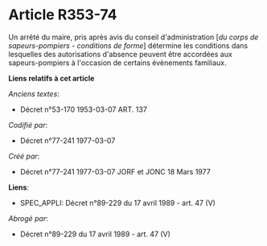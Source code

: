 # Article R353-74

Un arrêté du maire, pris après avis du conseil d'administration [*du corps de sapeurs-pompiers - conditions de forme*]
détermine les conditions dans lesquelles des autorisations d'absence peuvent être accordées aux sapeurs-pompiers à l'occasion
de certains évènements familiaux.

**Liens relatifs à cet article**

_Anciens textes_:

  - Décret n°53-170 1953-03-07 ART. 137

_Codifié par_:

  - Décret n°77-241 1977-03-07

_Créé par_:

  - Décret n°77-241 1977-03-07 JORF et JONC 18 Mars 1977

**Liens**:

  - SPEC_APPLI: Décret n°89-229 du 17 avril 1989 - art. 47 (V)

_Abrogé par_:

  - Décret n°89-229 du 17 avril 1989 - art. 47 (V)

